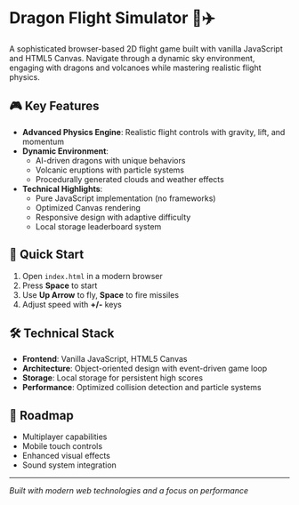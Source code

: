 # Dragon Flight Simulator 🐉✈️

A sophisticated browser-based 2D flight game built with vanilla JavaScript and HTML5 Canvas. Navigate through a dynamic sky environment, engaging with dragons and volcanoes while mastering realistic flight physics.

## 🎮 Key Features

- **Advanced Physics Engine**: Realistic flight controls with gravity, lift, and momentum
- **Dynamic Environment**: 
  - AI-driven dragons with unique behaviors
  - Volcanic eruptions with particle systems
  - Procedurally generated clouds and weather effects
- **Technical Highlights**:
  - Pure JavaScript implementation (no frameworks)
  - Optimized Canvas rendering
  - Responsive design with adaptive difficulty
  - Local storage leaderboard system

## 🎯 Quick Start

1. Open `index.html` in a modern browser
2. Press **Space** to start
3. Use **Up Arrow** to fly, **Space** to fire missiles
4. Adjust speed with **+/-** keys

## 🛠️ Technical Stack

- **Frontend**: Vanilla JavaScript, HTML5 Canvas
- **Architecture**: Object-oriented design with event-driven game loop
- **Storage**: Local storage for persistent high scores
- **Performance**: Optimized collision detection and particle systems

## 🔮 Roadmap

- Multiplayer capabilities
- Mobile touch controls
- Enhanced visual effects
- Sound system integration

---

*Built with modern web technologies and a focus on performance* 